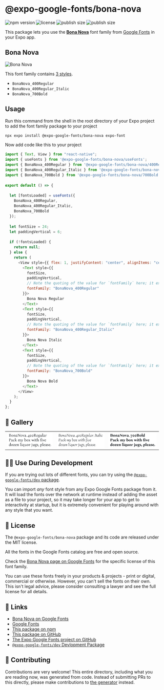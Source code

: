 # @expo-google-fonts/bona-nova

![npm version](https://flat.badgen.net/npm/v/@expo-google-fonts/bona-nova)
![license](https://flat.badgen.net/github/license/expo/google-fonts)
![publish size](https://flat.badgen.net/packagephobia/install/@expo-google-fonts/bona-nova)
![publish size](https://flat.badgen.net/packagephobia/publish/@expo-google-fonts/bona-nova)

This package lets you use the [**Bona Nova**](https://fonts.google.com/specimen/Bona+Nova) font family from [Google Fonts](https://fonts.google.com/) in your Expo app.

## Bona Nova

![Bona Nova](./font-family.png)

This font family contains [3 styles](#-gallery).

- `BonaNova_400Regular`
- `BonaNova_400Regular_Italic`
- `BonaNova_700Bold`

## Usage

Run this command from the shell in the root directory of your Expo project to add the font family package to your project

```sh
npx expo install @expo-google-fonts/bona-nova expo-font
```

Now add code like this to your project

```js
import { Text, View } from "react-native";
import { useFonts } from '@expo-google-fonts/bona-nova/useFonts';
import { BonaNova_400Regular } from '@expo-google-fonts/bona-nova/400Regular';
import { BonaNova_400Regular_Italic } from '@expo-google-fonts/bona-nova/400Regular_Italic';
import { BonaNova_700Bold } from '@expo-google-fonts/bona-nova/700Bold';

export default () => {

  let [fontsLoaded] = useFonts({
    BonaNova_400Regular, 
    BonaNova_400Regular_Italic, 
    BonaNova_700Bold
  });

  let fontSize = 24;
  let paddingVertical = 6;

  if (!fontsLoaded) {
    return null;
  } else {
    return (
      <View style={{ flex: 1, justifyContent: "center", alignItems: "center" }}>
        <Text style={{
          fontSize,
          paddingVertical,
          // Note the quoting of the value for `fontFamily` here; it expects a string!
          fontFamily: "BonaNova_400Regular"
        }}>
          Bona Nova Regular
        </Text>
        <Text style={{
          fontSize,
          paddingVertical,
          // Note the quoting of the value for `fontFamily` here; it expects a string!
          fontFamily: "BonaNova_400Regular_Italic"
        }}>
          Bona Nova Italic
        </Text>
        <Text style={{
          fontSize,
          paddingVertical,
          // Note the quoting of the value for `fontFamily` here; it expects a string!
          fontFamily: "BonaNova_700Bold"
        }}>
          Bona Nova Bold
        </Text>
      </View>
    );
  }
};
```

## 🔡 Gallery


||||
|-|-|-|
|![BonaNova_400Regular](./400Regular/BonaNova_400Regular.ttf.png)|![BonaNova_400Regular_Italic](./400Regular_Italic/BonaNova_400Regular_Italic.ttf.png)|![BonaNova_700Bold](./700Bold/BonaNova_700Bold.ttf.png)||


## 👩‍💻 Use During Development

If you are trying out lots of different fonts, you can try using the [`@expo-google-fonts/dev` package](https://github.com/expo/google-fonts/tree/master/font-packages/dev#readme).

You can import _any_ font style from any Expo Google Fonts package from it. It will load the fonts over the network at runtime instead of adding the asset as a file to your project, so it may take longer for your app to get to interactivity at startup, but it is extremely convenient for playing around with any style that you want.


## 📖 License

The `@expo-google-fonts/bona-nova` package and its code are released under the MIT license.

All the fonts in the Google Fonts catalog are free and open source.

Check the [Bona Nova page on Google Fonts](https://fonts.google.com/specimen/Bona+Nova) for the specific license of this font family.

You can use these fonts freely in your products & projects - print or digital, commercial or otherwise. However, you can't sell the fonts on their own. This isn't legal advice, please consider consulting a lawyer and see the full license for all details.

## 🔗 Links

- [Bona Nova on Google Fonts](https://fonts.google.com/specimen/Bona+Nova)
- [Google Fonts](https://fonts.google.com/)
- [This package on npm](https://www.npmjs.com/package/@expo-google-fonts/bona-nova)
- [This package on GitHub](https://github.com/expo/google-fonts/tree/master/font-packages/bona-nova)
- [The Expo Google Fonts project on GitHub](https://github.com/expo/google-fonts)
- [`@expo-google-fonts/dev` Devlopment Package](https://github.com/expo/google-fonts/tree/master/font-packages/dev)

## 🤝 Contributing

Contributions are very welcome! This entire directory, including what you are reading now, was generated from code. Instead of submitting PRs to this directly, please make contributions to [the generator](https://github.com/expo/google-fonts/tree/master/packages/generator) instead.
